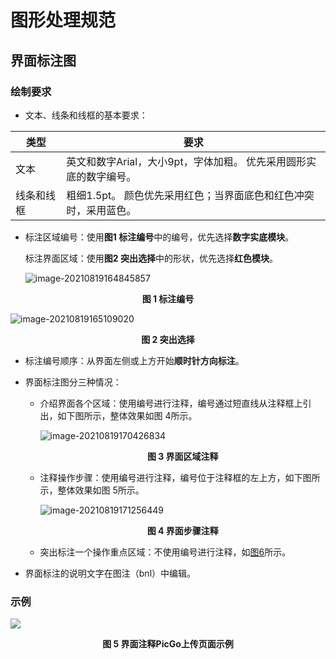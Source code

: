 # 图形处理规范

## 界面标注图 

### 绘制要求

- 文本、线条和线框的基本要求：

| **类型**   | **要求**                                                     |
| ---------- | ------------------------------------------------------------ |
| 文本       | 英文和数字Arial，大小9pt，字体加粗。  优先采用圆形实底的数字编号。 |
| 线条和线框 | 粗细1.5pt。  颜色优先采用红色；当界面底色和红色冲突时，采用蓝色。 |

- 标注区域编号：使用**图1 标注编号**中的编号，优先选择**数字实底模块**。

  标注界面区域：使用**图2 突出选择**中的形状，优先选择**红色模块**。

  ![image-20210819164845857](https://i.loli.net/2021/08/19/1gaCXsFoAL8Hywq.png)

<center><b>图 1 标注编号</b></center>

![image-20210819165109020](https://i.loli.net/2021/08/19/Xv9kB6OwNxrbSLn.png)

<center><b>图 2 突出选择</b></center>

* 标注编号顺序：从界面左侧或上方开始**顺时针方向标注**。

* 界面标注图分三种情况：

  * 介绍界面各个区域：使用编号进行注释，编号通过短直线从注释框上引出，如下图所示，整体效果如图 4所示。

    ![image-20210819170426834](https://i.loli.net/2021/08/19/2xm6DGngfpuWAQ8.png)

    <center><b>图 3 界面区域注释</b></center>

  * 注释操作步骤：使用编号进行注释，编号位于注释框的左上方，如下图所示，整体效果如图 5所示。

    ![image-20210819171256449](https://i.loli.net/2021/08/19/eQbwJFn1BcA35ZG.png)

    <center><b>图 4 界面步骤注释</b></center>

  * 突出标注一个操作重点区域：不使用编号进行注释，如[图6](http://127.0.0.1:8890/go_outfiles/4556787898_R1_4/documents/DMP2/sect3_1.html#zteconceptT-0010668828_-4920F2D1_-49243A746_53)所示。

* 界面标注的说明文字在图注（bnl）中编辑。

  

### 示例

![](https://i.loli.net/2021/08/19/y6tP5D81Qa3VjkS.png)

<center><b>图 5 界面注释PicGo上传页面示例</b></center>

